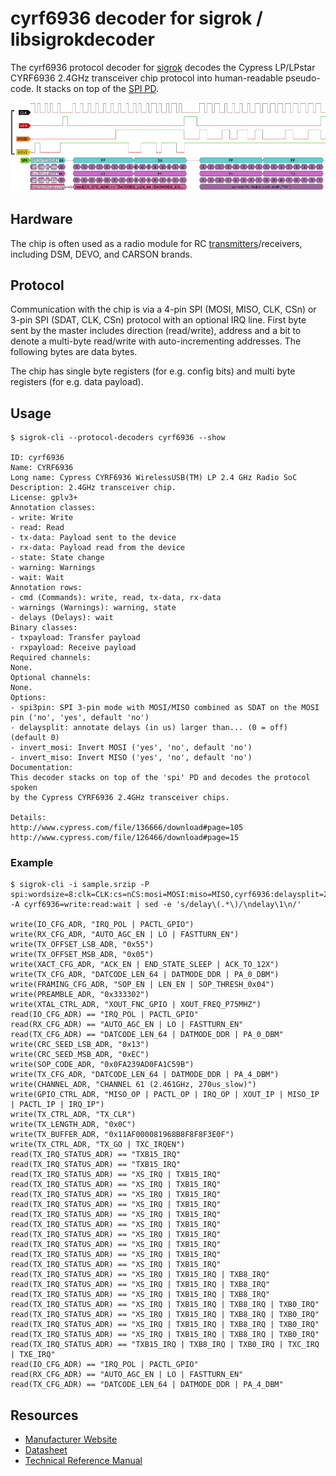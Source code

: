 # cyrf6936 decoder for sigrok / libsigrokdecoder

The cyrf6936 protocol decoder for [sigrok](http://sigrok.org/wiki/Protocol_decoders) decodes the Cypress LP/LPstar CYRF6936 2.4GHz transceiver chip protocol into human-readable pseudo-code.
It stacks on top of the [SPI PD](http://sigrok.org/wiki/Protocol_decoder:Spi).

![Pulseview screenshot cyrf6936 decoder](screenshot_pulseview.png)

## Hardware

The chip is often used as a radio module for RC [transmitters](https://github.com/pascallanger/DIY-Multiprotocol-TX-Module)/receivers, including DSM, DEVO, and CARSON brands.

## Protocol

Communication with the chip is via a 4-pin SPI (MOSI, MISO, CLK, CSn) or 3-pin SPI (SDAT, CLK, CSn) protocol with an optional IRQ line.
First byte sent by the master includes direction (read/write), address and a bit to denote a multi-byte read/write with auto-incrementing addresses.
The following bytes are data bytes.

The chip has single byte registers (for e.g. config bits) and multi byte registers (for e.g. data payload).

## Usage

```
$ sigrok-cli --protocol-decoders cyrf6936 --show

ID: cyrf6936
Name: CYRF6936
Long name: Cypress CYRF6936 WirelessUSB(TM) LP 2.4 GHz Radio SoC
Description: 2.4GHz transceiver chip.
License: gplv3+
Annotation classes:
- write: Write
- read: Read
- tx-data: Payload sent to the device
- rx-data: Payload read from the device
- state: State change
- warning: Warnings
- wait: Wait
Annotation rows:
- cmd (Commands): write, read, tx-data, rx-data
- warnings (Warnings): warning, state
- delays (Delays): wait
Binary classes:
- txpayload: Transfer payload
- rxpayload: Receive payload
Required channels:
None.
Optional channels:
None.
Options:
- spi3pin: SPI 3-pin mode with MOSI/MISO combined as SDAT on the MOSI pin ('no', 'yes', default 'no')
- delaysplit: annotate delays (in us) larger than... (0 = off) (default 0)
- invert_mosi: Invert MOSI ('yes', 'no', default 'no')
- invert_miso: Invert MISO ('yes', 'no', default 'no')
Documentation:
This decoder stacks on top of the 'spi' PD and decodes the protocol spoken
by the Cypress CYRF6936 2.4GHz transceiver chips.

Details:
http://www.cypress.com/file/136666/download#page=105
http://www.cypress.com/file/126466/download#page=15
```

### Example
```
$ sigrok-cli -i sample.srzip -P spi:wordsize=8:clk=CLK:cs=nCS:mosi=MOSI:miso=MISO,cyrf6936:delaysplit=2000 -A cyrf6936=write:read:wait | sed -e 's/delay\(.*\)/\ndelay\1\n/' 

write(IO_CFG_ADR, "IRQ_POL | PACTL_GPIO")
write(RX_CFG_ADR, "AUTO_AGC_EN | LO | FASTTURN_EN")
write(TX_OFFSET_LSB_ADR, "0x55")
write(TX_OFFSET_MSB_ADR, "0x05")
write(XACT_CFG_ADR, "ACK_EN | END_STATE_SLEEP | ACK_TO_12X")
write(TX_CFG_ADR, "DATCODE_LEN_64 | DATMODE_DDR | PA_0_DBM")
write(FRAMING_CFG_ADR, "SOP_EN | LEN_EN | SOP_THRESH_0x04")
write(PREAMBLE_ADR, "0x333302")
write(XTAL_CTRL_ADR, "XOUT_FNC_GPIO | XOUT_FREQ_P75MHZ")
read(IO_CFG_ADR) == "IRQ_POL | PACTL_GPIO"
read(RX_CFG_ADR) == "AUTO_AGC_EN | LO | FASTTURN_EN"
read(TX_CFG_ADR) == "DATCODE_LEN_64 | DATMODE_DDR | PA_0_DBM"
write(CRC_SEED_LSB_ADR, "0x13")
write(CRC_SEED_MSB_ADR, "0xEC")
write(SOP_CODE_ADR, "0x0FA239AD0FA1C59B")
write(TX_CFG_ADR, "DATCODE_LEN_64 | DATMODE_DDR | PA_4_DBM")
write(CHANNEL_ADR, "CHANNEL 61 (2.461GHz, 270us_slow)")
write(GPIO_CTRL_ADR, "MISO_OP | PACTL_OP | IRQ_OP | XOUT_IP | MISO_IP | PACTL_IP | IRQ_IP")
write(TX_CTRL_ADR, "TX_CLR")
write(TX_LENGTH_ADR, "0x0C")
write(TX_BUFFER_ADR, "0x11AF000081968B8F8F8F3E0F")
write(TX_CTRL_ADR, "TX_GO | TXC_IRQEN")
read(TX_IRQ_STATUS_ADR) == "TXB15_IRQ"
read(TX_IRQ_STATUS_ADR) == "TXB15_IRQ"
read(TX_IRQ_STATUS_ADR) == "XS_IRQ | TXB15_IRQ"
read(TX_IRQ_STATUS_ADR) == "XS_IRQ | TXB15_IRQ"
read(TX_IRQ_STATUS_ADR) == "XS_IRQ | TXB15_IRQ"
read(TX_IRQ_STATUS_ADR) == "XS_IRQ | TXB15_IRQ"
read(TX_IRQ_STATUS_ADR) == "XS_IRQ | TXB15_IRQ"
read(TX_IRQ_STATUS_ADR) == "XS_IRQ | TXB15_IRQ"
read(TX_IRQ_STATUS_ADR) == "XS_IRQ | TXB15_IRQ"
read(TX_IRQ_STATUS_ADR) == "XS_IRQ | TXB15_IRQ"
read(TX_IRQ_STATUS_ADR) == "XS_IRQ | TXB15_IRQ"
read(TX_IRQ_STATUS_ADR) == "XS_IRQ | TXB15_IRQ"
read(TX_IRQ_STATUS_ADR) == "XS_IRQ | TXB15_IRQ | TXB8_IRQ"
read(TX_IRQ_STATUS_ADR) == "XS_IRQ | TXB15_IRQ | TXB8_IRQ"
read(TX_IRQ_STATUS_ADR) == "XS_IRQ | TXB15_IRQ | TXB8_IRQ"
read(TX_IRQ_STATUS_ADR) == "XS_IRQ | TXB15_IRQ | TXB8_IRQ | TXB0_IRQ"
read(TX_IRQ_STATUS_ADR) == "XS_IRQ | TXB15_IRQ | TXB8_IRQ | TXB0_IRQ"
read(TX_IRQ_STATUS_ADR) == "XS_IRQ | TXB15_IRQ | TXB8_IRQ | TXB0_IRQ"
read(TX_IRQ_STATUS_ADR) == "XS_IRQ | TXB15_IRQ | TXB8_IRQ | TXB0_IRQ"
read(TX_IRQ_STATUS_ADR) == "TXB15_IRQ | TXB8_IRQ | TXB0_IRQ | TXC_IRQ | TXE_IRQ"
read(IO_CFG_ADR) == "IRQ_POL | PACTL_GPIO"
read(RX_CFG_ADR) == "AUTO_AGC_EN | LO | FASTTURN_EN"
read(TX_CFG_ADR) == "DATCODE_LEN_64 | DATMODE_DDR | PA_4_DBM"
```

## Resources
* [Manufacturer Website](http://www.cypress.com/part/cyrf6936-40ltxc)
* [Datasheet](http://www.cypress.com/file/126466/download)
* [Technical Reference Manual](http://www.cypress.com/file/136666/download)
